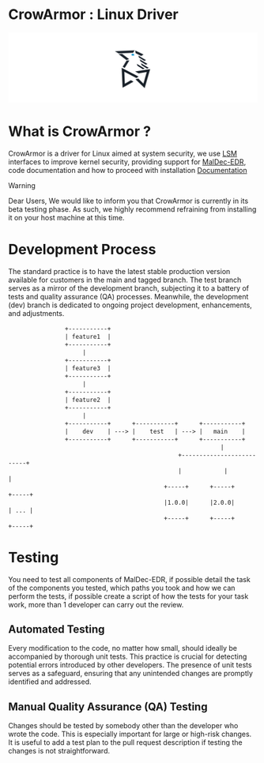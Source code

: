 # CrowArmor : Linux Driver

![CrowArmor](assets/crowarmor.png)

# What is CrowArmor ?

CrowArmor is a driver for Linux aimed at system security, we use [LSM](https://en.wikipedia.org/wiki/Linux_Security_Modules) interfaces to improve kernel security, providing support for [MalDec-EDR](https://github.com/maldeclabs/MalDec-EDR), code documentation and how to proceed with installation [Documentation](documentation)

> [!WARNING]
> Dear Users, We would like to inform you that CrowArmor is currently in its beta testing phase. As such, we highly recommend refraining from installing it on your host machine at this time.

# Development Process

The standard practice is to have the latest stable production version available for customers in the main and tagged branch. The test branch serves as a mirror of the development branch, subjecting it to a battery of tests and quality assurance (QA) processes. Meanwhile, the development (dev) branch is dedicated to ongoing project development, enhancements, and adjustments.

```
                +-----------+
                | feature1  |
                +-----------+
                     |
                +-----------+
                | feature3  |
                +-----------+
                     |
                +-----------+
                | feature2  |
                +-----------+
                     |
                +-----------+      +-----------+      +-----------+
                |    dev    | ---> |    test   | ---> |   main    |
                +-----------+      +-----------+      +-----------+
                                                            |
                                                +--------------------------+
                                                |            |             |
                                            +-----+      +-----+       +-----+
                                            |1.0.0|      |2.0.0|       | ... |
                                            +-----+      +-----+       +-----+
```
# Testing

You need to test all components of MalDec-EDR, if possible detail the task of the components you tested, which paths you took and how we can perform the tests, if possible create a script of how the tests for your task work, more than 1 developer can carry out the review.

## Automated Testing

Every modification to the code, no matter how small, should ideally be accompanied by thorough unit tests. This practice is crucial for detecting potential errors introduced by other developers. The presence of unit tests serves as a safeguard, ensuring that any unintended changes are promptly identified and addressed.

## Manual Quality Assurance (QA) Testing

Changes should be tested by somebody other than the developer who wrote the code. This is especially important for large or high-risk changes. It is useful to add a test plan to the pull request description if testing the changes is not straightforward.